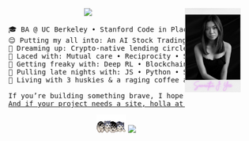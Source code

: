 <div align="center">
<img src="https://raw.githubusercontent.com/samanthajyee/samanthajyee/main/Polaroid.png" width="22.5%" align="right" />
<img src="https://readme-typing-svg.demolab.com?font=Inconsolata&weight=500&size=40&duration=4000&pause=300&color=e0acea&center=true&vCenter=true&multiline=true&repeat=false&random=false&width=1000&height=140&lines=Oh%2C+hi!+Let%E2%80%99s+skip+the+small+talk%2C+shall+we%3F;I%E2%80%99m+Sam%2C+a+self-taught+programmer+%E2%9C%BD" width="70%" />
<pre>
    🎓 BA @ UC Berkeley • Stanford Code in Place 2024 • UN Youth Delegate
    😌 Putting my all into: An AI Stock Trading Bot • A Youth Baseball App MVP
    💫 Dreaming up: Crypto-native lending circles & family trusts (WMNCAP & KINDAO)
    🧵 Laced with: Mutual care • Reciprocity • Systems thinking • Intentional design
    🫦 Getting freaky with: Deep RL • Blockchain • Smart contract architecture   
    🌙 Pulling late nights with: JS • Python • Solidity • VSCode • Pen & paper
    🐺 Living with 3 huskies & a raging coffee addiction (I do not sleep lol)<br>
    If you’re building something brave, I hope you don’t do it alone.
    <a href="https://samanthajyee.webflow.io">And if your project needs a site, holla at me over here.</a>
</pre>
<img src="https://raw.githubusercontent.com/samanthajyee/samanthajyee/refs/heads/main/Huskies.gif" width="60" />
<img src="https://komarev.com/ghpvc/?username=samanthajyee&color=e0acea" />
</div>
